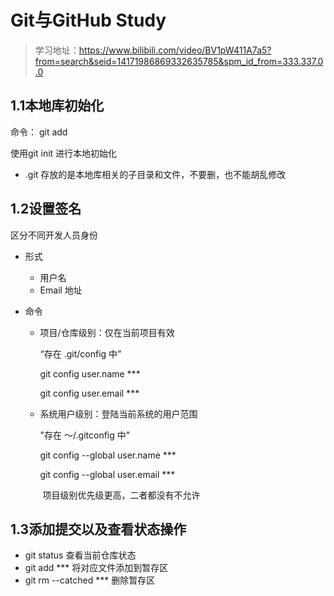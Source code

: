 # Git与GitHub Study

> 学习地址：https://www.bilibili.com/video/BV1pW411A7a5?from=search&seid=14171986869332635785&spm_id_from=333.337.0.0

## 1.1本地库初始化

命令： git add

使用git init 进行本地初始化

- .git 存放的是本地库相关的子目录和文件，不要删，也不能胡乱修改

## 1.2设置签名

区分不同开发人员身份

- 形式
  - 用户名
  - Email 地址 

- 命令

  - 项目/仓库级别：仅在当前项目有效

    “存在 .git/config 中”

    git config user.name ***

    git config user.email ***

  - 系统用户级别：登陆当前系统的用户范围

    "存在 ～/.gitconfig 中"

    git config --global user.name ***

    git config --global user.email ***

    ​		项目级别优先级更高，二者都没有不允许

## 1.3添加提交以及查看状态操作

- git status 查看当前仓库状态
- git add *** 将对应文件添加到暂存区
- git rm --catched *** 删除暂存区

